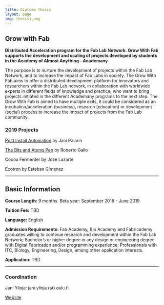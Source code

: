 ```yaml
---
title: Diploma Thesis
layout: page
img: thesis1.png
---
```



## Grow with Fab

**Distributed Acceleration program for the Fab Lab Network.
Grow With Fab supports the development and scaling of projects developed by students in the Academy of Almost Anything - Academany**

The purpose is to nurture the development of projects within the Fab Lab Network, and to increase the impact of Fab Labs in society. The Grow With Fab aims to offer a distributed development platform for innovators and researchers within the Fab Lab network, in collaboration with worldwide experts in different fields of knowledge and practice, who want to bring projects initiated in the different Academany programs to the next step. The Grow With Fab is aimed to have multiple exits, it could be considered as an incubation/acceleration (business), research (education) or development (social) process to increase the impact of projects from the Fab Lab community.

### 2019 Projects

[Post Install Automation](http://cc.oulu.fi/~jpakarin/) by Jani Palarin 

[The Bits and Atoms Pen](http://bitsandatomspen.com/) by Roberto Gallo

Cocoa Fermenter by Joze Lazarte

Ecotron by Esteban Gimenez

___

## Basic Information

**Course Length:** 9 months. Beta year: September 2018 - June 2019

**Tuition Fee:** TBD

**Language:** English

**Admission Requirements:** Fab Academy, Bio Academy and Fabricademy graduates willing to continue research and development within the Fab Lab Network; Bachelor’s or higher degree in any design or engineering degree with Digital Fabrication and/or programming experience; Professionals with ITC, Biology, Engineering, Design, among other application interests.

**Application:** TBD

___

### Coordination 

Jani Ylioja: jani.ylioja (at) oulu.fi

[Website](http://grow.academany.org/)


